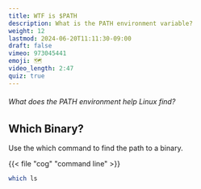 ```yaml
---
title: WTF is $PATH
description: What is the PATH environment variable?
weight: 12
lastmod: 2024-06-20T11:11:30-09:00
draft: false
vimeo: 973045441
emoji: 🗺️
video_length: 2:47
quiz: true
---
```


<quiz-modal options="executables:dependencies:drivers:passwords" answer="executables" prize="3">
  <h6>What does the PATH environment help Linux find?</h6>  
</quiz-modal>


## Which Binary?

Use the which command to find the path to a binary. 

{{< file "cog" "command line" >}}
```bash
which ls
```
